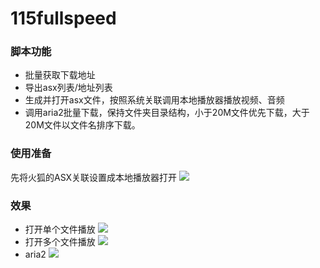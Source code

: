 # 115fullspeed
### 脚本功能
*  批量获取下载地址
*  导出asx列表/地址列表
*  生成并打开asx文件，按照系统关联调用本地播放器播放视频、音频
*  调用aria2批量下载，保持文件夹目录结构，小于20M文件优先下载，大于20M文件以文件名排序下载。
  
### 使用准备
先将火狐的ASX关联设置成本地播放器打开
![](http://ww1.sinaimg.cn/large/43c4a271gw1f2o0sdizg0j20r6064ab8.jpg)
### 效果
*  打开单个文件播放
![](http://ww2.sinaimg.cn/large/43c4a271gw1f2nzameh5lg20m30cwnpe.gif)
*  打开多个文件播放
![](http://ww4.sinaimg.cn/large/43c4a271gw1f2nzakv3oig20m30cwe82.gif)
*  aria2
![](http://ww1.sinaimg.cn/large/43c4a271gw1f2okoe9v0hj20r70fy74s.jpg)
